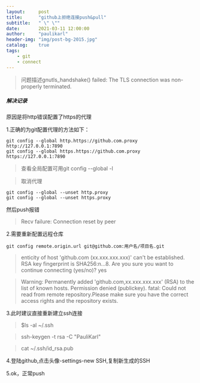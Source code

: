 ```yaml
---
layout:     post
title:      "github上拒绝连接push&pull"
subtitle:   " \" \""
date:       2021-03-11 12:00:00
author:     "paulikarl"
header-img: "img/post-bg-2015.jpg"
catalog:    true
tags:
    - git
    - connect
---
```


>问题描述gnutls_handshake() failed: The TLS connection was non-properly terminated.


##### 解决记录
原因是将http错误配置了https的代理

1.正确的为git配置代理的方法如下：
```
git config --global http.https://github.com.proxy http://127.0.0.1:7890
git config --global https.https://github.com.proxy https://127.0.0.1:7890
```
>查看全局配置可用git config --global -l

>取消代理
```
git config --global --unset http.proxy
git config --global --unset https.proxy
```

然后push报错
>Recv failure: Connection reset by peer

2.需要重新配置远程仓库
```
git config remote.origin.url git@github.com:用户名/项目名.git
```

>enticity of host 'github.com (xx.xxx.xxx.xxx)' can't be established.
RSA key fingerprint is SHA256:n...8.
Are you sure you want to continue connecting (yes/no)? yes

>Warning: Permanently added 'github.com,xx.xxx.xxx.xxx' (RSA) to the list of known hosts.
Permission denied (publickey).
fatal: Could not read from remote repository.Please make sure you have the correct access rights
and the repository exists.

3.此时建议直接重新建立ssh连接
>$ls -al ~/.ssh

>ssh-keygen -t rsa -C "PauliKarl"

>cat ~/.ssh/id_rsa.pub

4.登陆github,点击头像-settings-new SSH,复制新生成的SSH

5.ok，正常push
